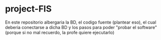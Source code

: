 # project-FIS
En este repositorio albergaria la BD, el codigo fuente (plantear eso), el cual deberia conectarse a dicha BD y los pasos para poder "probar el software" (porque si no mal recuerdo, la profe quiere ejecutarlo)
